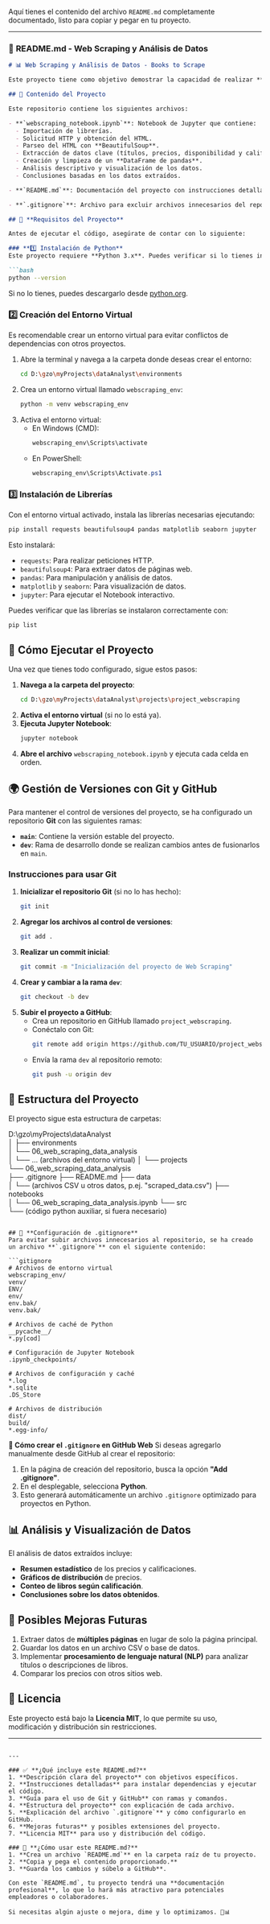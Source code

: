 Aquí tienes el contenido del archivo `README.md` completamente documentado, listo para copiar y pegar en tu proyecto.

---

### 📄 **README.md - Web Scraping y Análisis de Datos**

```markdown
# 📊 Web Scraping y Análisis de Datos - Books to Scrape

Este proyecto tiene como objetivo demostrar la capacidad de realizar **Web Scraping**, limpieza y análisis de datos utilizando **Python**. Se utiliza el sitio web [Books to Scrape](http://books.toscrape.com/) como fuente de datos, ya que está diseñado específicamente para prácticas de Web Scraping.

## 📌 Contenido del Proyecto

Este repositorio contiene los siguientes archivos:

- **`webscraping_notebook.ipynb`**: Notebook de Jupyter que contiene:
  - Importación de librerías.
  - Solicitud HTTP y obtención del HTML.
  - Parseo del HTML con **BeautifulSoup**.
  - Extracción de datos clave (títulos, precios, disponibilidad y calificación).
  - Creación y limpieza de un **DataFrame de pandas**.
  - Análisis descriptivo y visualización de los datos.
  - Conclusiones basadas en los datos extraídos.

- **`README.md`**: Documentación del proyecto con instrucciones detalladas.

- **`.gitignore`**: Archivo para excluir archivos innecesarios del repositorio.

## 🔧 **Requisitos del Proyecto**

Antes de ejecutar el código, asegúrate de contar con lo siguiente:

### **1️⃣ Instalación de Python**
Este proyecto requiere **Python 3.x**. Puedes verificar si lo tienes instalado con:

```bash
python --version
```

Si no lo tienes, puedes descargarlo desde [python.org](https://www.python.org/).

### **2️⃣ Creación del Entorno Virtual**
Es recomendable crear un entorno virtual para evitar conflictos de dependencias con otros proyectos.

1. Abre la terminal y navega a la carpeta donde deseas crear el entorno:
   ```bash
   cd D:\gzo\myProjects\dataAnalyst\environments
   ```
2. Crea un entorno virtual llamado `webscraping_env`:
   ```bash
   python -m venv webscraping_env
   ```
3. Activa el entorno virtual:
   - En Windows (CMD):
     ```bash
     webscraping_env\Scripts\activate
     ```
   - En PowerShell:
     ```powershell
     webscraping_env\Scripts\Activate.ps1
     ```

### **3️⃣ Instalación de Librerías**
Con el entorno virtual activado, instala las librerías necesarias ejecutando:

```bash
pip install requests beautifulsoup4 pandas matplotlib seaborn jupyter
```

Esto instalará:
- `requests`: Para realizar peticiones HTTP.
- `beautifulsoup4`: Para extraer datos de páginas web.
- `pandas`: Para manipulación y análisis de datos.
- `matplotlib` y `seaborn`: Para visualización de datos.
- `jupyter`: Para ejecutar el Notebook interactivo.

Puedes verificar que las librerías se instalaron correctamente con:

```bash
pip list
```

## 🚀 **Cómo Ejecutar el Proyecto**
Una vez que tienes todo configurado, sigue estos pasos:

1. **Navega a la carpeta del proyecto**:
   ```bash
   cd D:\gzo\myProjects\dataAnalyst\projects\project_webscraping
   ```
2. **Activa el entorno virtual** (si no lo está ya).
3. **Ejecuta Jupyter Notebook**:
   ```bash
   jupyter notebook
   ```
4. **Abre el archivo** `webscraping_notebook.ipynb` y ejecuta cada celda en orden.

## 🌍 **Gestión de Versiones con Git y GitHub**

Para mantener el control de versiones del proyecto, se ha configurado un repositorio **Git** con las siguientes ramas:

- **`main`**: Contiene la versión estable del proyecto.
- **`dev`**: Rama de desarrollo donde se realizan cambios antes de fusionarlos en `main`.

### **Instrucciones para usar Git**
1. **Inicializar el repositorio Git** (si no lo has hecho):
   ```bash
   git init
   ```
2. **Agregar los archivos al control de versiones**:
   ```bash
   git add .
   ```
3. **Realizar un commit inicial**:
   ```bash
   git commit -m "Inicialización del proyecto de Web Scraping"
   ```
4. **Crear y cambiar a la rama `dev`**:
   ```bash
   git checkout -b dev
   ```
5. **Subir el proyecto a GitHub**:
   - Crea un repositorio en GitHub llamado `project_webscraping`.
   - Conéctalo con Git:
     ```bash
     git remote add origin https://github.com/TU_USUARIO/project_webscraping.git
     ```
   - Envía la rama `dev` al repositorio remoto:
     ```bash
     git push -u origin dev
     ```

## 📂 **Estructura del Proyecto**
El proyecto sigue esta estructura de carpetas:

D:\gzo\myProjects\dataAnalyst\
│
├── environments\
│   └── 06_web_scraping_data_analysis\
│       └── ... (archivos del entorno virtual)
│
└── projects\
    └── 06_web_scraping_data_analysis\
        ├── .gitignore
        ├── README.md
        ├── data\
        │   └── (archivos CSV u otros datos, p.ej. "scraped_data.csv")
        ├── notebooks\
        │   └── 06_web_scraping_data_analysis.ipynb
        └── src\
            └── (código python auxiliar, si fuera necesario)

```

## 🛑 **Configuración de .gitignore**
Para evitar subir archivos innecesarios al repositorio, se ha creado un archivo **`.gitignore`** con el siguiente contenido:

```gitignore
# Archivos de entorno virtual
webscraping_env/
venv/
ENV/
env/
env.bak/
venv.bak/

# Archivos de caché de Python
__pycache__/
*.py[cod]

# Configuración de Jupyter Notebook
.ipynb_checkpoints/

# Archivos de configuración y caché
*.log
*.sqlite
.DS_Store

# Archivos de distribución
dist/
build/
*.egg-info/
```

**📌 Cómo crear el `.gitignore` en GitHub Web**
Si deseas agregarlo manualmente desde GitHub al crear el repositorio:
1. En la página de creación del repositorio, busca la opción **"Add .gitignore"**.
2. En el desplegable, selecciona **Python**.
3. Esto generará automáticamente un archivo `.gitignore` optimizado para proyectos en Python.

## 📊 **Análisis y Visualización de Datos**
El análisis de datos extraídos incluye:
- **Resumen estadístico** de los precios y calificaciones.
- **Gráficos de distribución** de precios.
- **Conteo de libros según calificación**.
- **Conclusiones sobre los datos obtenidos**.

## 📌 **Posibles Mejoras Futuras**
1. Extraer datos de **múltiples páginas** en lugar de solo la página principal.
2. Guardar los datos en un archivo CSV o base de datos.
3. Implementar **procesamiento de lenguaje natural (NLP)** para analizar títulos o descripciones de libros.
4. Comparar los precios con otros sitios web.

## 📜 **Licencia**
Este proyecto está bajo la **Licencia MIT**, lo que permite su uso, modificación y distribución sin restricciones.

---
```

---

### ✅ **¿Qué incluye este README.md?**
1. **Descripción clara del proyecto** con objetivos específicos.
2. **Instrucciones detalladas** para instalar dependencias y ejecutar el código.
3. **Guía para el uso de Git y GitHub** con ramas y comandos.
4. **Estructura del proyecto** con explicación de cada archivo.
5. **Explicación del archivo `.gitignore`** y cómo configurarlo en GitHub.
6. **Mejoras futuras** y posibles extensiones del proyecto.
7. **Licencia MIT** para uso y distribución del código.

### 🚀 **¿Cómo usar este README.md?**
1. **Crea un archivo `README.md`** en la carpeta raíz de tu proyecto.
2. **Copia y pega el contenido proporcionado.**
3. **Guarda los cambios y súbelo a GitHub**.

Con este `README.md`, tu proyecto tendrá una **documentación profesional**, lo que lo hará más atractivo para potenciales empleadores o colaboradores.

Si necesitas algún ajuste o mejora, dime y lo optimizamos. 🚀📊